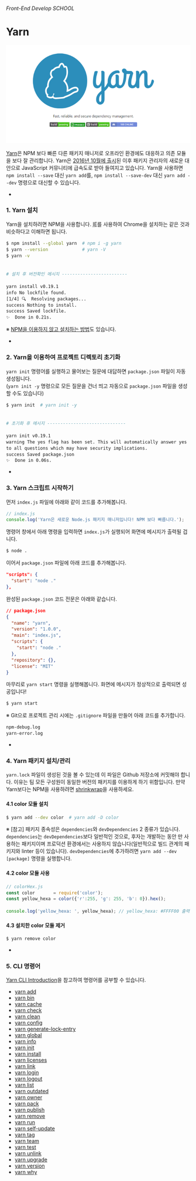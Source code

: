###### Front-End Develop SCHOOL

# Yarn

<img src="../ASSETS/yarnpkg.png" alt="Yarn Package Manager" width="511" height="268">

[Yarn](https://yarnpkg.com/)은 NPM 보다 빠른 다른 패키지 매니저로 오프라인 환경에도 대응하고 의존 모듈을 보다 잘 관리합니다. Yarn은 [2016년 10월에 출시](https://code.facebook.com/posts/1840075619545360)된 이후 패키지 관리자의 새로운 대안으로 JavaScript 커뮤니티에 급속도로 받아 들여지고 있습니다. Yarn을 사용하면 `npm install --save` 대신 `yarn add`를, `npm install --save-dev` 대신 `yarn add --dev` 명령으로 대신할 수 있습니다.

-

### 1. Yarn 설치

Yarn을 설치하려면 NPM을 사용합니다. <abbr title="Internet Explorer">IE</abbr>를 사용하여 Chrome을 설치하는 같은 것과 비슷하다고 이해하면 됩니다.

```sh
$ npm install --global yarn  # npm i -g yarn
$ yarn --version             # yarn -V
$ yarn -v


# 설치 후 버전확인 메시지 -------------------------

yarn install v0.19.1
info No lockfile found.
[1/4] 🔍  Resolving packages...
success Nothing to install.
success Saved lockfile.
✨  Done in 0.21s.
```

※ [NPM을 이용하지 않고 설치하는 방법](https://yarnpkg.com/en/docs/install)도 있습니다.

-

### 2. Yarn을 이용하여 프로젝트 디렉토리 초기화

`yarn init` 명령어를 실행하고 물어보는 질문에 대답하면 `package.json` 파일이 자동 생성됩니다.<br>
(`yarn init -y` 명령으로 모든 질문을 건너 띄고 자동으로 `package.json` 파일을 생성할 수도 있습니다)

```sh
$ yarn init  # yarn init -y


# 초기화 후 메시지 ------------------------------

yarn init v0.19.1
warning The yes flag has been set. This will automatically answer yes
to all questions which may have security implications.
success Saved package.json
✨  Done in 0.06s.
```

-

### 3. Yarn 스크립트 시작하기

먼저 `index.js` 파일에 아래와 같이 코드를 추가해봅니다.

```js
// index.js
console.log('Yarn은 새로운 Node.js 패키지 매니저입니다! NPM 보다 빠릅니다.');
```

명령어 창에서 아래 명령을 입력하면 `index.js`가 실행되어 화면에 메시지가 출력될 겁니다.

```sh
$ node .
```

이어서 `package.json` 파일에 아래 코드를 추가해봅니다.

```json
"scripts": {
  "start": "node ."
},
```

완성된 `package.json` 코드 전문은 아래와 같습니다.

```json
// package.json
{
  "name": "yarn",
  "version": "1.0.0",
  "main": "index.js",
  "scripts": {
    "start": "node ."
  },
  "repository": {},
  "license": "MIT"
}
```

마무리로 `yarn start` 명령을 실행해봅니다. 화면에 메시지가 정상적으로 출력되면 성공입니다!

```sh
$ yarn start
```

※ Git으로 프로젝트 관리 시에는 `.gitignore` 파일을 만들어 아래 코드를 추가합니다.

```sh
npm-debug.log
yarn-error.log
```

-

### 4. Yarn 패키지 설치/관리

`yarn.lock` 파일이 생성된 것을 볼 수 있는데 이 파일은 Github 저장소에 커밋해야 합니다. 이유는 팀 모든 구성원이 동일한 버전의 패키지를 이용하게 하기 위함입니다. 만약 Yarn보다는 NPM을 사용하려면 [shrinkwrap](https://blog.outsider.ne.kr/759)을 사용하세요.

#### 4.1 color 모듈 설치

```sh
$ yarn add --dev color  # yarn add -D color
```

※ [참고] 패키지 종속성은 `dependencies`와 `devDependencies` 2 종류가 있습니다. `dependencies`는 `devDependencies`보다 일반적인 것으로, 후자는 개발하는 동안 만 사용하는 패키지이며 프로덕션 환경에서는 사용하지 않습니다(일반적으로 빌드 관계의 패키지와 linter 등이 있습니다). `devDependencies`에 추가하려면 `yarn add --dev [package]` 명령을 실행합니다.

#### 4.2 color 모듈 사용

```js
// colorHex.js
const color       = require('color');
const yellow_hexa = color({'r':255, 'g': 255, 'b': 0}).hex();

console.log('yellow_hexa: ', yellow_hexa); // yellow_hexa: #FFFF00 출력
```

#### 4.3 설치한 color 모듈 제거

```sh
$ yarn remove color
```

-

### 5. CLI 명령어

[Yarn CLI Introduction](https://yarnpkg.com/en/docs/cli/)을 참고하여 명령어를 공부할 수 있습니다.

- [yarn add](https://yarnpkg.com/en/docs/cli/add)
- [yarn bin](https://yarnpkg.com/en/docs/cli/bin)
- [yarn cache](https://yarnpkg.com/en/docs/cli/cache)
- [yarn check](https://yarnpkg.com/en/docs/cli/check)
- [yarn clean](https://yarnpkg.com/en/docs/cli/clean)
- [yarn config](https://yarnpkg.com/en/docs/cli/config)
- [yarn generate-lock-entry](https://yarnpkg.com/en/docs/cli/generate-lock-entry)
- [yarn global](https://yarnpkg.com/en/docs/cli/global)
- [yarn info](https://yarnpkg.com/en/docs/cli/info)
- [yarn init](https://yarnpkg.com/en/docs/cli/init)
- [yarn install](https://yarnpkg.com/en/docs/cli/install)
- [yarn licenses](https://yarnpkg.com/en/docs/cli/licenses)
- [yarn link](https://yarnpkg.com/en/docs/cli/link)
- [yarn login](https://yarnpkg.com/en/docs/cli/login)
- [yarn logout](https://yarnpkg.com/en/docs/cli/logout)
- [yarn list](https://yarnpkg.com/en/docs/cli/list)
- [yarn outdated](https://yarnpkg.com/en/docs/cli/outdated)
- [yarn owner](https://yarnpkg.com/en/docs/cli/owner)
- [yarn pack](https://yarnpkg.com/en/docs/cli/pack)
- [yarn publish](https://yarnpkg.com/en/docs/cli/publish)
- [yarn remove](https://yarnpkg.com/en/docs/cli/remove)
- [yarn run](https://yarnpkg.com/en/docs/cli/run)
- [yarn self-update](https://yarnpkg.com/en/docs/cli/self-update)
- [yarn tag](https://yarnpkg.com/en/docs/cli/tag)
- [yarn team](https://yarnpkg.com/en/docs/cli/team)
- [yarn test](https://yarnpkg.com/en/docs/cli/test)
- [yarn unlink](https://yarnpkg.com/en/docs/cli/unlink)
- [yarn upgrade](https://yarnpkg.com/en/docs/cli/upgrade)
- [yarn version](https://yarnpkg.com/en/docs/cli/version)
- [yarn why](https://yarnpkg.com/en/docs/cli/why)
